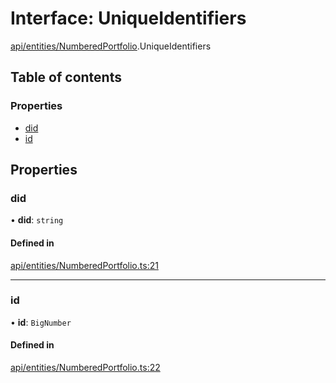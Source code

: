 # Interface: UniqueIdentifiers

[api/entities/NumberedPortfolio](../wiki/api.entities.NumberedPortfolio).UniqueIdentifiers

## Table of contents

### Properties

- [did](../wiki/api.entities.NumberedPortfolio.UniqueIdentifiers#did)
- [id](../wiki/api.entities.NumberedPortfolio.UniqueIdentifiers#id)

## Properties

### did

• **did**: `string`

#### Defined in

[api/entities/NumberedPortfolio.ts:21](https://github.com/PolymeshAssociation/polymesh-sdk/blob/91c2d2d8/src/api/entities/NumberedPortfolio.ts#L21)

___

### id

• **id**: `BigNumber`

#### Defined in

[api/entities/NumberedPortfolio.ts:22](https://github.com/PolymeshAssociation/polymesh-sdk/blob/91c2d2d8/src/api/entities/NumberedPortfolio.ts#L22)
